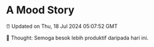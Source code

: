 # A Mood Story

⏰ Updated on Thu, 18 Jul 2024 05:07:52 GMT

💭 Thought: Semoga besok lebih produktif daripada hari ini.

